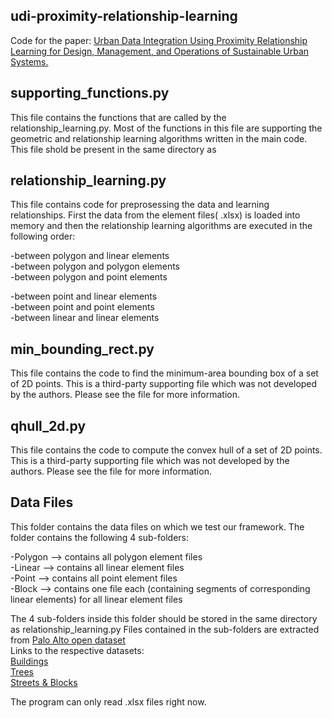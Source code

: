 ## udi-proximity-relationship-learning
Code for the paper: [Urban Data Integration Using Proximity Relationship Learning for Design, Management, and Operations of Sustainable Urban Systems.](https://doi.org/10.1061/(ASCE)CP.1943-5487.0000806)

## supporting_functions.py

This file contains the functions that are called by the relationship_learning.py. Most of the functions in this file are supporting the geometric and relationship learning algorithms written in the main code. This file shold be present in the same directory as 

## relationship_learning.py
This file contains code for preprosessing the data and learning relationships. First the data from the element files( .xlsx) is loaded into memory and then the relationship learning algorithms are executed in the following order:

-between polygon and linear elements <br>
-between polygon and polygon elements<br>
-between polygon and point elements<br>

-between point and linear elements<br>
-between point and point elements<br>
-between linear and linear elements<br>

## min_bounding_rect.py 
This file contains the code to find the minimum-area bounding box of a set of 2D points. This is a third-party supporting file which was not developed by the authors. Please see the file for more information.

## qhull_2d.py 
This file contains the code to compute the convex hull of a set of 2D points. This is a third-party supporting file which was not developed by the authors. Please see the file for more information.

## Data Files

This folder contains the data files on which we test our framework. The folder contains the following 4 sub-folders:

-Polygon --> contains all polygon element files<br>
-Linear --> contains all linear element files<br>
-Point --> contains all point element files<br>
-Block --> contains one file each (containing segments of corresponding linear elements) for all linear element files<br>
 
The 4 sub-folders inside this folder should be stored in the same directory as relationship_learning.py
Files contained in the sub-folders are extracted from [Palo Alto open dataset](http://xmap.cityofpaloalto.org/OpenGisData/)<br>
Links to the respective datasets:<br>
[Buildings](https://fusiontables.google.com/DataSource?docid=1qgVzuCFPBv-ODQjEYEu9a1qLpdGuuycZZJjUEH9H#rows:id=1)<br>
[Trees](https://fusiontables.google.com/DataSource?docid=1XKUADil8qq1PT6xkJV3FF9bqLAZj2tBXwTTI_rc#rows:id=1) <br>
[Streets & Blocks](https://fusiontables.google.com/DataSource?docid=1Vn90L7N-dm434ts-EpWAwR7r44u8VVRAf3xoHHFX#rows:id=1)<br>

The program can only read .xlsx files right now.
